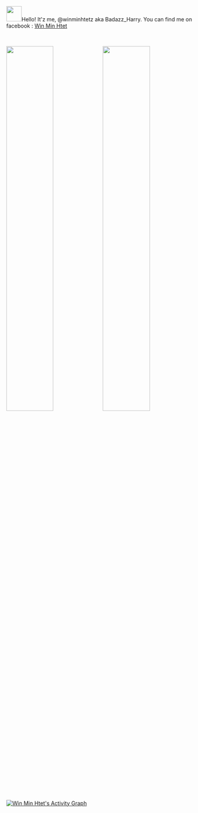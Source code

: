 <img src = "https://github.githubassets.com/assets/mona-loading-dark-7701a7b97370.gif" width="40"></img>Hello! It'z me, @winminhtetz aka Badazz_Harry.
You can find me on facebook : [Win Min Htet](https://www.facebook.com/winminhtetz)

<br/>
<p align="left">
  <img width="49.5%" src="https://github-readme-stats.vercel.app/api?username=winminhtetz&show_icons=true&theme=gruvbox&hide_border=true" />
    <img width="49.5%" src="https://github-readme-streak-stats.herokuapp.com/?user=winminhtetz&theme=gruvbox&hide_border=true" />
</p>
<br>

[![Win Min Htet's Activity Graph](https://github-readme-activity-graph.vercel.app/graph?username=winminhtetz&theme=gruvbox)](https://github.com/winminhtetz)
<!---
winminhtetz/winminhtetz is a ✨ special ✨ repository because its `README.md` (this file) appears on your GitHub profile.
You can click the Preview link to take a look at your changes.
--->
